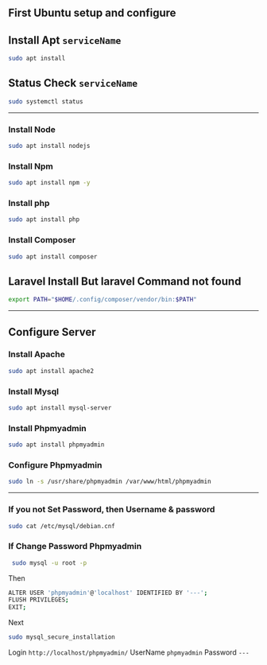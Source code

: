 ## First Ubuntu setup and configure

## Install Apt `serviceName`
```sh
sudo apt install
```
## Status Check `serviceName`
```sh
sudo systemctl status 
```

---
### Install Node
```sh
sudo apt install nodejs
```
### Install Npm
```sh
sudo apt install npm -y
```
### Install php
```sh
sudo apt install php
```
### Install Composer
```sh
sudo apt install composer
```
## Laravel Install But laravel Command not found
```sh
export PATH="$HOME/.config/composer/vendor/bin:$PATH"
```

---
## Configure Server 

### Install Apache 
```sh
sudo apt install apache2
```
### Install Mysql
```sh
sudo apt install mysql-server
```

### Install Phpmyadmin
```sh
sudo apt install phpmyadmin
```

### Configure Phpmyadmin
```sh
sudo ln -s /usr/share/phpmyadmin /var/www/html/phpmyadmin
```

---
### If you not Set Password, then Username & password
```sh
sudo cat /etc/mysql/debian.cnf
```

### If Change Password Phpmyadmin
```sh
 sudo mysql -u root -p
```
Then
```sh
ALTER USER 'phpmyadmin'@'localhost' IDENTIFIED BY '---';
FLUSH PRIVILEGES;
EXIT;
```
Next
```sh
sudo mysql_secure_installation
```

Login `http://localhost/phpmyadmin/` UserName `phpmyadmin` Password `---`
 
